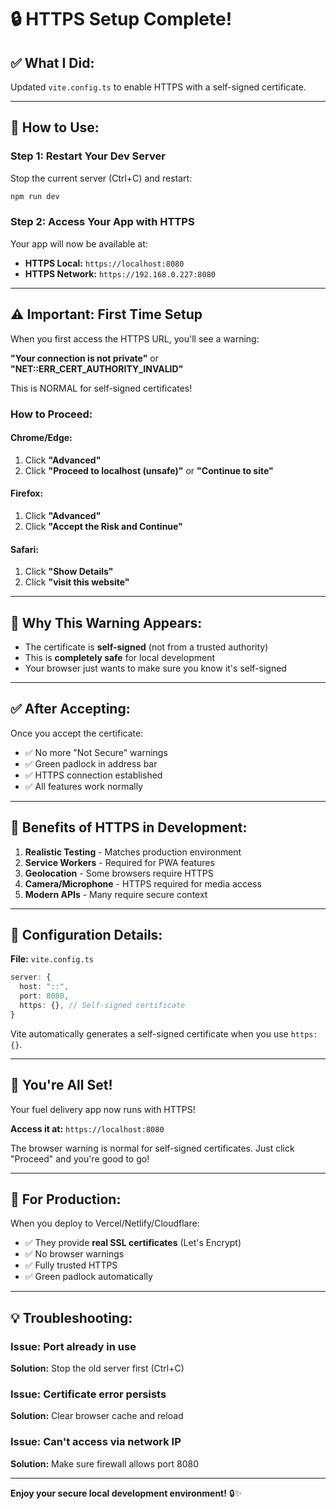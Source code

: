 # 🔒 HTTPS Setup Complete!

## ✅ What I Did:

Updated `vite.config.ts` to enable HTTPS with a self-signed certificate.

---

## 🚀 How to Use:

### Step 1: Restart Your Dev Server

Stop the current server (Ctrl+C) and restart:

```bash
npm run dev
```

### Step 2: Access Your App with HTTPS

Your app will now be available at:

- **HTTPS Local:** `https://localhost:8080`
- **HTTPS Network:** `https://192.168.0.227:8080`

---

## ⚠️ Important: First Time Setup

When you first access the HTTPS URL, you'll see a warning:

**"Your connection is not private"** or **"NET::ERR_CERT_AUTHORITY_INVALID"**

This is NORMAL for self-signed certificates!

### How to Proceed:

#### **Chrome/Edge:**
1. Click **"Advanced"**
2. Click **"Proceed to localhost (unsafe)"** or **"Continue to site"**

#### **Firefox:**
1. Click **"Advanced"**
2. Click **"Accept the Risk and Continue"**

#### **Safari:**
1. Click **"Show Details"**
2. Click **"visit this website"**

---

## 🎯 Why This Warning Appears:

- The certificate is **self-signed** (not from a trusted authority)
- This is **completely safe** for local development
- Your browser just wants to make sure you know it's self-signed

---

## ✅ After Accepting:

Once you accept the certificate:
- ✅ No more "Not Secure" warnings
- ✅ Green padlock in address bar
- ✅ HTTPS connection established
- ✅ All features work normally

---

## 🔐 Benefits of HTTPS in Development:

1. **Realistic Testing** - Matches production environment
2. **Service Workers** - Required for PWA features
3. **Geolocation** - Some browsers require HTTPS
4. **Camera/Microphone** - HTTPS required for media access
5. **Modern APIs** - Many require secure context

---

## 📝 Configuration Details:

**File:** `vite.config.ts`

```typescript
server: {
  host: "::",
  port: 8080,
  https: {}, // Self-signed certificate
}
```

Vite automatically generates a self-signed certificate when you use `https: {}`.

---

## 🎉 You're All Set!

Your fuel delivery app now runs with HTTPS! 

**Access it at:** `https://localhost:8080`

The browser warning is normal for self-signed certificates. Just click "Proceed" and you're good to go!

---

## 🚀 For Production:

When you deploy to Vercel/Netlify/Cloudflare:
- ✅ They provide **real SSL certificates** (Let's Encrypt)
- ✅ No browser warnings
- ✅ Fully trusted HTTPS
- ✅ Green padlock automatically

---

## 💡 Troubleshooting:

### Issue: Port already in use
**Solution:** Stop the old server first (Ctrl+C)

### Issue: Certificate error persists
**Solution:** Clear browser cache and reload

### Issue: Can't access via network IP
**Solution:** Make sure firewall allows port 8080

---

**Enjoy your secure local development environment!** 🔒✨
